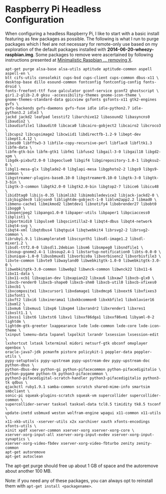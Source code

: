 Raspberry Pi Headless Configuration
===
When configuring a headless Raspberry Pi, I like to start with a basic install featuring as few packages as possible. The following is what I run to purge packages which I feel are not necessary for remote-only use based on my exploration of the default packages installed with **2014-06-20-wheezy-raspbian.img**. Some packages to remove were ascertained by following instructions presented at [Minimalistic Raspbian … removing X](http://www.tweaking4all.com/forums/topic/minimalistic-raspbian-removing-x/).

	apt-get purge alsa-base alsa-utils aptitude aptitude-common aspell aspell-en \
	blt cifs-utils consolekit cups-bsd cups-client cups-common dbus-x11 \
	desktop-base dillo esound-common fontconfig fontconfig-config fonts-droid \
	fonts-freefont-ttf fuse galculator gconf-service gconf2 ghostscript \
	gir1.2-glib-2.0 gksu -accessibility-themes gnome-icon-theme \
	gnome-themes-standard-data gpicview gsfonts gsfonts-x11 gtk2-engines gvfs \
	gvfs-backends gvfs-daemons gvfs-fuse idle idle-python2.7 idle-python3.2 idle3 \
	jackd jackd2 leafpad lesstif2 libarchive12 libasound2 libasyncns0 libaudio2 \
	libaudiofile1 libaudit0 libcaca0 libcairo-gobject2 libcairo2 libcroco3 \
	libcups2 libcupsimage2 libcwiid1 libdirectfb-1.2-9 libept-dev libept1.4.12 \
	libesd0 libfftw3-3 libfile-copy-recursive-perl libflac8 libfltk1.3 libfm-data \
	libfm-gtk-bin libfm-gtk1 libfm1 libfuse2 libgail-3-0 libgail18 libgd2-xpm \
	libgdk-pixbuf2.0-0 libgeoclue0 libgif4 libgirepository-1.0-1 libgksu2-0 \
	libgl1-mesa-glx libglade2-0 libglapi-mesa libgphoto2-2 libgs9 libgs9-common \
	libgstreamer-plugins-base0.10-0 libgstreamer0.10-0 libgtk-3-0 libgtk-3-bin \
	libgtk-3-common libgtk2.0-0 libgtk2.0-bin libgtop2-7 libice6 libicu48 \
	libid3tag0 libijs-0.35 libimlib2 libimobiledevice2 libjack-jackd2-0 \
	libjbig2dec0 libjson0 liblightdm-gobject-1-0 liblvm2app2.2 libmad0 \
	libmenu-cache1 libmikmod2 libmtdev1 libnotify4 libobrender27 libobt0 libogg0 \
	libopenjpeg2 libpango1.0-0 libpaper-utils libpaper1 libpciaccess0 libplist1 \
	libportmidi0 libpulse0 libqscintilla2-8 libqt4-dbus libqt4-network libqt4-svg \
	libqt4-xml libqtdbus4 libqtgui4 libqtwebkit4 librsvg2-2 librsvg2-common \
	libruby1.9.1 libsamplerate0 libscsynth1 libsdl-image1.2 libsdl-mixer1.2 \
	libsdl-ttf2.0-0 libsdl1.2debian libsm6 libsmpeg0 libsndfile1 \
	libsoup-gnome2.4-1 libsoup2.4-1 libstartup-notification0 libts-0.0-0 \ 
	libunique-1.0-0 libusbmuxd1 libvorbis0a libvorbisenc2 libvorbisfile3 \
	libvte-common libvte9 libwayland0 libwebkitgtk-1.0-0 libwebkitgtk-3.0-0 \
	libwebkitgtk-3.0-common libwebp2 libwnck-common libwnck22 libx11-6 libx11-data \
	libx11-xcb1 libxapian-dev libxapian22 libxau6 libxaw7 libxcb-glx0 \
	libxcb-render0 libxcb-shape0 libxcb-shm0 libxcb-util0 libxcb-xfixes0 libxcb1 \
	libxcomposite1 libxcursor1 libxdamage1 libxdmcp6 libxext6 libxfixes3 libxfont1 \
	libxft2 libxi6 libxinerama1 libxkbcommon0 libxkbfile1 libxklavier16 libxml2 \
	libxmu6 libxmuu1 libxp6 libxpm4 libxrandr2 libxrender1 libxres1 libxslt1.1 \
	libxss1 libxt6 libxtst6 libxv1 libxxf86dga1 libxxf86vm1 libyaml-0-2 lightdm \
	lightdm-gtk-greeter lxappearance lxde lxde-common lxde-core lxde-icon-theme \
	lxinput lxmenu-data lxpanel lxpolkit lxrandr lxsession lxsession-edit \
	lxshortcut lxtask lxterminal midori netsurf-gtk obconf omxplayer openbox \
	oracle-java7-jdk pcmanfm pistore policykit-1 poppler-data poppler-utils \
	pypy-setuptools pypy-upstream pypy-upstream-dev pypy-upstream-doc python-dbus \
	python-dbus-dev python-gi python-pifacecommon python-pifacedigitalio \
	python-pygame python-tk python3-pifacecommon \
	python3-pifacedigital-scratch-handler python3-pifacedigitalio python3-tk qdbus \
	qjackctl ruby1.9.1 samba-common scratch shared-mime-info smartsim smbclient \
	sonic-pi squeak-plugins-scratch squeak-vm supercollider supercollider-common \
	supercollider-server tasksel tasksel-data tcl8.5 timidity tk8.5 tsconf \
	update-inetd usbmuxd weston wolfram-engine wpagui x11-common x11-utils \
	x11-xkb-utils -xserver-utils x2x xarchiver xauth xfonts-encodings xfonts-utils \
	xinit xpdf xserver-common xserver-xorg xserver-xorg-core \
	xserver-xorg-input-all xserver-xorg-input-evdev xserver-xorg-input-synaptics \
	xserver-xorg-video-fbdev xserver-xorg-video-fbturbo zenity zenity-common
	apt-get autoremove
	apt-get autoclean

The apt-get purge should free up about 1 GB of space and the autoremove about another 100 MB.

Note: if you need any of these packages, you can always opt to reinstall them with `apt-get install <packagename>`.
